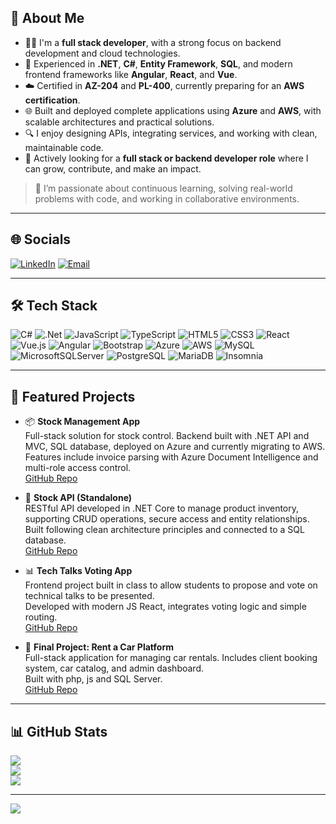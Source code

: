 ## 💫 About Me

- 👨‍💻 I'm a **full stack developer**, with a strong focus on backend development and cloud technologies.
- 🧩 Experienced in **.NET**, **C#**, **Entity Framework**, **SQL**, and modern frontend frameworks like **Angular**, **React**, and **Vue**.
- ☁️ Certified in **AZ-204** and **PL-400**, currently preparing for an **AWS certification**.
- 🌐 Built and deployed complete applications using **Azure** and **AWS**, with scalable architectures and practical solutions.
- 🔍 I enjoy designing APIs, integrating services, and working with clean, maintainable code.
- 🚀 Actively looking for a **full stack or backend developer role** where I can grow, contribute, and make an impact.

> 💬 I’m passionate about continuous learning, solving real-world problems with code, and working in collaborative environments.

---

## 🌐 Socials

[![LinkedIn](https://img.shields.io/badge/LinkedIn-%230077B5.svg?logo=linkedin&logoColor=white)](https://linkedin.com/in/oscar-gomezmartin) 
[![Email](https://img.shields.io/badge/Email-D14836?logo=gmail&logoColor=white)](mailto:oscargomezmartin@outlook.com) 

---

## 🛠 Tech Stack

![C#](https://img.shields.io/badge/c%23-%23239120.svg?style=for-the-badge&logo=csharp&logoColor=white)
![.Net](https://img.shields.io/badge/.NET-5C2D91?style=for-the-badge&logo=.net&logoColor=white)
![JavaScript](https://img.shields.io/badge/javascript-%23323330.svg?style=for-the-badge&logo=javascript&logoColor=%23F7DF1E)
![TypeScript](https://img.shields.io/badge/typescript-%23007ACC.svg?style=for-the-badge&logo=typescript&logoColor=white)
![HTML5](https://img.shields.io/badge/html5-%23E34F26.svg?style=for-the-badge&logo=html5&logoColor=white)
![CSS3](https://img.shields.io/badge/css3-%231572B6.svg?style=for-the-badge&logo=css3&logoColor=white)
![React](https://img.shields.io/badge/react-%2320232a.svg?style=for-the-badge&logo=react&logoColor=%2361DAFB)
![Vue.js](https://img.shields.io/badge/vuejs-%2335495e.svg?style=for-the-badge&logo=vue.js&logoColor=%234FC08D)
![Angular](https://img.shields.io/badge/angular-%23DD0031.svg?style=for-the-badge&logo=angular&logoColor=white)
![Bootstrap](https://img.shields.io/badge/bootstrap-%238511FA.svg?style=for-the-badge&logo=bootstrap&logoColor=white)
![Azure](https://img.shields.io/badge/azure-%230072C6.svg?style=for-the-badge&logo=microsoftazure&logoColor=white)
![AWS](https://img.shields.io/badge/aws-%23FF9900.svg?style=for-the-badge&logo=amazonaws&logoColor=white)
![MySQL](https://img.shields.io/badge/mysql-4479A1.svg?style=for-the-badge&logo=mysql&logoColor=white)
![MicrosoftSQLServer](https://img.shields.io/badge/Microsoft%20SQL%20Server-CC2927?style=for-the-badge&logo=microsoft%20sql%20server&logoColor=white)
![PostgreSQL](https://img.shields.io/badge/postgres-%23316192.svg?style=for-the-badge&logo=postgresql&logoColor=white)
![MariaDB](https://img.shields.io/badge/MariaDB-003545?style=for-the-badge&logo=mariadb&logoColor=white)
![Insomnia](https://img.shields.io/badge/Insomnia-black?style=for-the-badge&logo=insomnia&logoColor=5849BE)

---

## 🚀 Featured Projects

- 📦 **Stock Management App**  
  Full-stack solution for stock control. Backend built with .NET API and MVC, SQL database, deployed on Azure and currently migrating to AWS.  
  Features include invoice parsing with Azure Document Intelligence and multi-role access control.  
  [GitHub Repo](https://github.com/Oscargm13/AppGestionStockAzure)

- 🔧 **Stock API (Standalone)**  
  RESTful API developed in .NET Core to manage product inventory, supporting CRUD operations, secure access and entity relationships.  
  Built following clean architecture principles and connected to a SQL database.  
  [GitHub Repo](https://github.com/Oscargm13/ApiGestionStock)

- 📊 **Tech Talks Voting App**  
  Frontend project built in class to allow students to propose and vote on technical talks to be presented.  
  Developed with modern JS React, integrates voting logic and simple routing.  
  [GitHub Repo](https://github.com/Oscargm13/charlas-front)

- 🚗 **Final Project: Rent a Car Platform**  
  Full-stack application for managing car rentals. Includes client booking system, car catalog, and admin dashboard.  
  Built with php, js and SQL Server.  
  [GitHub Repo](https://github.com/Oscargm13/alquilerVehiculos)

---

## 📊 GitHub Stats

![](https://github-readme-stats.vercel.app/api?username=Oscargm13&theme=tokyonight&hide_border=false&include_all_commits=true&count_private=true)<br/>
![](https://nirzak-streak-stats.vercel.app/?user=Oscargm13&theme=tokyonight&hide_border=false)<br/>
![](https://github-readme-stats.vercel.app/api/top-langs/?username=Oscargm13&theme=tokyonight&hide_border=false&include_all_commits=true&count_private=true&layout=compact)

---

[![](https://visitcount.itsvg.in/api?id=Oscargm13&icon=0&color=6)](https://visitcount.itsvg.in)

<!-- Proudly created with GPRM ( https://gprm.itsvg.in ) -->
